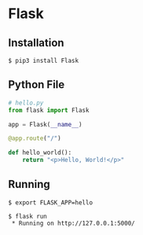# Flask

## Installation

```
$ pip3 install Flask
```

## Python File

```python
# hello.py
from flask import Flask

app = Flask(__name__)

@app.route("/")

def hello_world():
    return "<p>Hello, World!</p>"
```

## Running

```
$ export FLASK_APP=hello

$ flask run
 * Running on http://127.0.0.1:5000/
```
